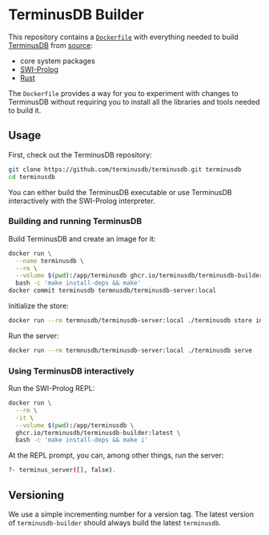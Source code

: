 # TerminusDB Builder

This repository contains a [`Dockerfile`][Dockerfile] with everything needed to
build [TerminusDB][] from [source][]:

* core system packages
* [SWI-Prolog][]
* [Rust][]

The `Dockerfile` provides a way for you to experiment with changes to TerminusDB
without requiring you to install all the libraries and tools needed to build it.

## Usage

First, check out the TerminusDB repository:

```sh
git clone https://github.com/terminusdb/terminusdb.git terminusdb
cd terminusdb
```

You can either build the TerminusDB executable or use TerminusDB interactively
with the SWI-Prolog interpreter.

### Building and running TerminusDB

Build TerminusDB and create an image for it:

```sh
docker run \
  --name terminusdb \
  --rm \
  --volume $(pwd):/app/terminusdb ghcr.io/terminusdb/terminusdb-builder:latest \
  bash -c 'make install-deps && make'
docker commit terminusdb termnusdb/terminusdb-server:local
```

Initialize the store:

```sh
docker run --rm termnusdb/terminusdb-server:local ./terminusdb store init
```

Run the server:

```sh
docker run --rm termnusdb/terminusdb-server:local ./terminusdb serve
```

### Using TerminusDB interactively

Run the SWI-Prolog REPL:


```sh
docker run \
  --rm \
  -it \
  --volume $(pwd):/app/terminusdb \
  ghcr.io/terminusdb/terminusdb-builder:latest \
  bash -c 'make install-deps && make i'
```

At the REPL prompt, you can, among other things, run the server:

```sh
?- terminus_server([], false).
```

## Versioning

We use a simple incrementing number for a version tag. The latest version of
`terminusdb-builder` should always build the latest `terminusdb`.

[Dockerfile]: ./Dockerfile
[TerminusDB]: https://terminusdb.com/
[source]: https://github.com/terminusdb/terminusdb
[SWI-Prolog]: https://www.swi-prolog.org/
[Rust]: https://www.rust-lang.org/
